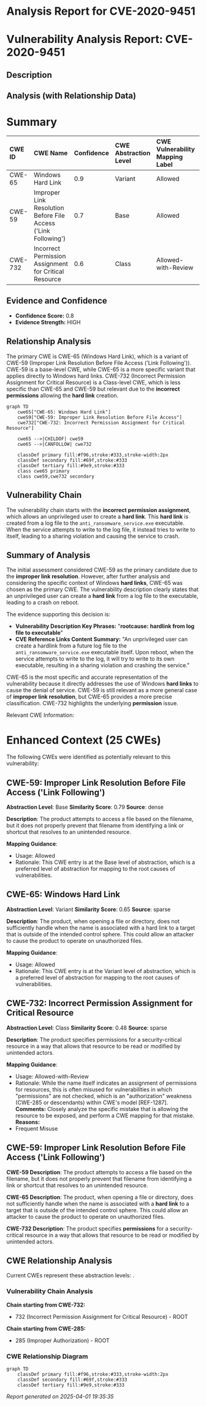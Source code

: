 # Analysis Report for CVE-2020-9451

# Vulnerability Analysis Report: CVE-2020-9451

## Description



## Analysis (with Relationship Data)

# Summary
| CWE ID  | CWE Name                                                        | Confidence | CWE Abstraction Level | CWE Vulnerability Mapping Label | CWE-Vulnerability Mapping Notes |
| :-------- | :-------------------------------------------------------------- | :--------- | :---------------------- | :------------------------------ | :------------------------------ |
| CWE-65    | Windows Hard Link                                               | 0.9        | Variant               | Allowed                       | Primary CWE                     |
| CWE-59    | Improper Link Resolution Before File Access ('Link Following') | 0.7        | Base                  | Allowed                       | Secondary Candidate             |
| CWE-732   | Incorrect Permission Assignment for Critical Resource          | 0.6        | Class                  | Allowed-with-Review           | Secondary Candidate             |

## Evidence and Confidence

*   **Confidence Score:** 0.8
*   **Evidence Strength:** HIGH

## Relationship Analysis
The primary CWE is CWE-65 (Windows Hard Link), which is a variant of CWE-59 (Improper Link Resolution Before File Access ('Link Following')). CWE-59 is a base-level CWE, while CWE-65 is a more specific variant that applies directly to Windows hard links. CWE-732 (Incorrect Permission Assignment for Critical Resource) is a Class-level CWE, which is less specific than CWE-65 and CWE-59 but relevant due to the **incorrect permissions** allowing the **hard link** creation.

```mermaid
graph TD
    cwe65["CWE-65: Windows Hard Link"]
    cwe59["CWE-59: Improper Link Resolution Before File Access"]
    cwe732["CWE-732: Incorrect Permission Assignment for Critical Resource"]

    cwe65 -->|CHILDOF| cwe59
    cwe65 -->|CANFOLLOW| cwe732
    
    classDef primary fill:#f96,stroke:#333,stroke-width:2px
    classDef secondary fill:#69f,stroke:#333
    classDef tertiary fill:#9e9,stroke:#333
    class cwe65 primary
    class cwe59,cwe732 secondary
```

## Vulnerability Chain
The vulnerability chain starts with the **incorrect permission assignment**, which allows an unprivileged user to create a **hard link**. This **hard link** is created from a log file to the `anti_ransomware_service.exe` executable. When the service attempts to write to the log file, it instead tries to write to itself, leading to a sharing violation and causing the service to crash.

## Summary of Analysis
The initial assessment considered CWE-59 as the primary candidate due to the **improper link resolution**. However, after further analysis and considering the specific context of Windows **hard links**, CWE-65 was chosen as the primary CWE. The vulnerability description clearly states that an unprivileged user can create a **hard link** from a log file to the executable, leading to a crash on reboot.

The evidence supporting this decision is:

*   **Vulnerability Description Key Phrases:** "**rootcause:** **hardlink from log file to executable**"
*   **CVE Reference Links Content Summary:** "An unprivileged user can create a hardlink from a future log file to the `anti_ransomware_service.exe` executable itself. Upon reboot, when the service attempts to write to the log, it will try to write to its own executable, resulting in a sharing violation and crashing the service."

CWE-65 is the most specific and accurate representation of the vulnerability because it directly addresses the use of Windows **hard links** to cause the denial of service. CWE-59 is still relevant as a more general case of **improper link resolution**, but CWE-65 provides a more precise classification. CWE-732 highlights the underlying **permission** issue.

Relevant CWE Information:

# Enhanced Context (25 CWEs)
The following CWEs were identified as potentially relevant to this vulnerability:

## CWE-59: Improper Link Resolution Before File Access ('Link Following')
**Abstraction Level**: Base
**Similarity Score**: 0.79
**Source**: dense

**Description**:
The product attempts to access a file based on the filename, but it does not properly prevent that filename from identifying a link or shortcut that resolves to an unintended resource.

**Mapping Guidance**:
- Usage: Allowed
- Rationale: This CWE entry is at the Base level of abstraction, which is a preferred level of abstraction for mapping to the root causes of vulnerabilities.

## CWE-65: Windows Hard Link
**Abstraction Level**: Variant
**Similarity Score**: 0.65
**Source**: sparse

**Description**:
The product, when opening a file or directory, does not sufficiently handle when the name is associated with a hard link to a target that is outside of the intended control sphere. This could allow an attacker to cause the product to operate on unauthorized files.

**Mapping Guidance**:
- Usage: Allowed
- Rationale: This CWE entry is at the Variant level of abstraction, which is a preferred level of abstraction for mapping to the root causes of vulnerabilities.

## CWE-732: Incorrect Permission Assignment for Critical Resource
**Abstraction Level**: Class
**Similarity Score**: 0.48
**Source**: sparse

**Description**:
The product specifies permissions for a security-critical resource in a way that allows that resource to be read or modified by unintended actors.

**Mapping Guidance**:
- Usage: Allowed-with-Review
- Rationale: While the name itself indicates an assignment of permissions for resources, this is often misused for vulnerabilities in which "permissions" are not checked, which is an "authorization" weakness (CWE-285 or descendants) within CWE's model [REF-1287].
**Comments:** Closely analyze the specific mistake that is allowing the resource to be exposed, and perform a CWE mapping for that mistake.
**Reasons:**
- Frequent Misuse

## CWE-59: Improper Link Resolution Before File Access ('Link Following')
**CWE-59 Description**:
The product attempts to access a file based on the filename, but it does not properly prevent that filename from identifying a link or shortcut that resolves to an unintended resource.

**CWE-65 Description**:
The product, when opening a file or directory, does not sufficiently handle when the name is associated with a **hard link** to a target that is outside of the intended control sphere. This could allow an attacker to cause the product to operate on unauthorized files.

**CWE-732 Description**:
The product specifies **permissions** for a security-critical resource in a way that allows that resource to be read or modified by unintended actors.


## CWE Relationship Analysis

Current CWEs represent these abstraction levels: .


### Vulnerability Chain Analysis

**Chain starting from CWE-732:**
- 732 (Incorrect Permission Assignment for Critical Resource) - ROOT


**Chain starting from CWE-285:**
- 285 (Improper Authorization) - ROOT



### CWE Relationship Diagram

```mermaid
graph TD
    classDef primary fill:#f96,stroke:#333,stroke-width:2px
    classDef secondary fill:#69f,stroke:#333
    classDef tertiary fill:#9e9,stroke:#333
```



*Report generated on 2025-04-01 19:35:35*
